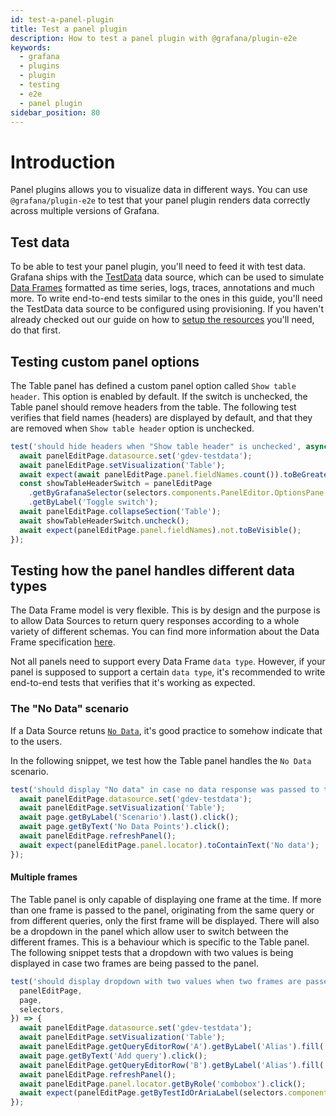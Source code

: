 ```yaml
---
id: test-a-panel-plugin
title: Test a panel plugin
description: How to test a panel plugin with @grafana/plugin-e2e
keywords:
  - grafana
  - plugins
  - plugin
  - testing
  - e2e
  - panel plugin
sidebar_position: 80
---
```


# Introduction

Panel plugins allows you to visualize data in different ways. You can use `@grafana/plugin-e2e` to test that your panel plugin renders data correctly across multiple versions of Grafana.

## Test data

To be able to test your panel plugin, you'll need to feed it with test data. Grafana ships with the [TestData](https://grafana.com/docs/grafana/latest/datasources/testdata/) data source, which can be used to simulate [Data Frames](../../introduction/data-frames.md) formatted as time series, logs, traces, annotations and much more. To write end-to-end tests similar to the ones in this guide, you'll need the TestData data source to be configured using provisioning. If you haven't already checked out our guide on how to [setup the resources](../setup-resources.md) you'll need, do that first.

## Testing custom panel options

The Table panel has defined a custom panel option called `Show table header`. This option is enabled by default. If the switch is unchecked, the Table panel should remove headers from the table. The following test verifies that field names (headers) are displayed by default, and that they are removed when `Show table header` option is unchecked.

```ts
test('should hide headers when "Show table header" is unchecked', async ({ panelEditPage, selectors }) => {
  await panelEditPage.datasource.set('gdev-testdata');
  await panelEditPage.setVisualization('Table');
  await expect(await panelEditPage.panel.fieldNames.count()).toBeGreaterThan(0);
  const showTableHeaderSwitch = panelEditPage
    .getByGrafanaSelector(selectors.components.PanelEditor.OptionsPane.fieldLabel('Table Show table header'))
    .getByLabel('Toggle switch');
  await panelEditPage.collapseSection('Table');
  await showTableHeaderSwitch.uncheck();
  await expect(panelEditPage.panel.fieldNames).not.toBeVisible();
});
```

## Testing how the panel handles different data types

The Data Frame model is very flexible. This is by design and the purpose is to allow Data Sources to return query responses according to a whole variety of different schemas. You can find more information about the Data Frame specification [here](https://grafana.com/developers/dataplane/).

Not all panels need to support every Data Frame `data type`. However, if your panel is supposed to support a certain `data type`, it's recommended to write end-to-end tests that verifies that it's working as expected.

### The "No Data" scenario

If a Data Source retuns [`No Data`](https://grafana.com/developers/dataplane/#no-data-and-empty), it's good practice to somehow indicate that to the users.

In the following snippet, we test how the Table panel handles the `No Data` scenario.

```ts
test('should display "No data" in case no data response was passed to the panel', async ({ panelEditPage, page }) => {
  await panelEditPage.datasource.set('gdev-testdata');
  await panelEditPage.setVisualization('Table');
  await page.getByLabel('Scenario').last().click();
  await page.getByText('No Data Points').click();
  await panelEditPage.refreshPanel();
  await expect(panelEditPage.panel.locator).toContainText('No data');
});
```

#### Multiple frames

The Table panel is only capable of displaying one frame at the time. If more than one frame is passed to the panel, originating from the same query or from different queries, only the first frame will be displayed. There will also be a dropdown in the panel which allow user to switch between the different frames. This is a behaviour which is specific to the Table panel. The following snippet tests that a dropdown with two values is being displayed in case two frames are being passed to the panel.

```ts
test('should display dropdown with two values when two frames are passed to the panel', async ({
  panelEditPage,
  page,
  selectors,
}) => {
  await panelEditPage.datasource.set('gdev-testdata');
  await panelEditPage.setVisualization('Table');
  await panelEditPage.getQueryEditorRow('A').getByLabel('Alias').fill('a');
  await page.getByText('Add query').click();
  await panelEditPage.getQueryEditorRow('B').getByLabel('Alias').fill('b');
  await panelEditPage.refreshPanel();
  await panelEditPage.panel.locator.getByRole('combobox').click();
  await expect(panelEditPage.getByTestIdOrAriaLabel(selectors.components.Select.option)).toHaveText(['a', 'b']);
});
```
